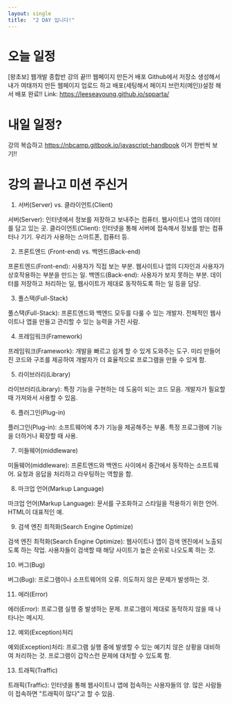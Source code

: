 ```yaml
---
layout: single
title:  "2 DAY 입니다!"
---
```


# 오늘 일정
[왕초보] 웹개발 종합반 강의 끝!!!
웹페이지 만든거 배포 Github에서 저장소 생성해서 내가 여태까지 만든 웹페이지 업로드 하고 배포(세팅해서 페이지 브런치(메인))설정 해서 배포 완료!!
Link: https://leeseayoung.github.io/spparta/

# 내일 일정?
강의 복습하고
https://nbcamp.gitbook.io/javascript-handbook 이거 한번씩 보기!!

# 강의 끝나고 미션 주신거 
1. 서버(Server) vs. 클라이언트(Client)

서버(Server): 인터넷에서 정보를 저장하고 보내주는 컴퓨터. 웹사이트나 앱의 데이터를 담고 있는 곳.
클라이언트(Client): 인터넷을 통해 서버에 접속해서 정보를 받는 컴퓨터나 기기. 우리가 사용하는 스마트폰, 컴퓨터 등.

2. 프론트엔드 (Front-end) vs. 백엔드(Back-end)

프론트엔드(Front-end): 사용자가 직접 보는 부분. 웹사이트나 앱의 디자인과 사용자가 상호작용하는 부분을 만드는 일.
백엔드(Back-end): 사용자가 보지 못하는 부분. 데이터를 저장하고 처리하는 일, 웹사이트가 제대로 동작하도록 하는 일 등을 담당.

3. 풀스택(Full-Stack)

풀스택(Full-Stack): 프론트엔드와 백엔드 모두를 다룰 수 있는 개발자. 전체적인 웹사이트나 앱을 만들고 관리할 수 있는 능력을 가진 사람.

4. 프레임워크(Framework)

프레임워크(Framework): 개발을 빠르고 쉽게 할 수 있게 도와주는 도구. 미리 만들어진 코드와 구조를 제공하여 개발자가 더 효율적으로 프로그램을 만들 수 있게 함.

5. 라이브러리(Library)

라이브러리(Library): 특정 기능을 구현하는 데 도움이 되는 코드 모음. 개발자가 필요할 때 가져와서 사용할 수 있음.

6. 플러그인(Plug-in)

플러그인(Plug-in): 소프트웨어에 추가 기능을 제공해주는 부품. 특정 프로그램에 기능을 더하거나 확장할 때 사용.

7. 미들웨어(middleware)

미들웨어(middleware): 프론트엔드와 백엔드 사이에서 중간에서 동작하는 소프트웨어. 요청과 응답을 처리하고 라우팅하는 역할을 함.

8. 마크업 언어(Markup Language)

마크업 언어(Markup Language): 문서를 구조화하고 스타일을 적용하기 위한 언어. HTML이 대표적인 예.

9. 검색 엔진 최적화(Search Engine Optimize)

검색 엔진 최적화(Search Engine Optimize): 웹사이트나 앱이 검색 엔진에서 노출되도록 하는 작업. 사용자들이 검색할 때 해당 사이트가 높은 순위로 나오도록 하는 것.

10. 버그(Bug)

버그(Bug): 프로그램이나 소프트웨어의 오류. 의도하지 않은 문제가 발생하는 것.

11. 에러(Error)

에러(Error): 프로그램 실행 중 발생하는 문제. 프로그램이 제대로 동작하지 않을 때 나타나는 메시지.

12. 예외(Exception)처리

예외(Exception)처리: 프로그램 실행 중에 발생할 수 있는 예기치 않은 상황을 대비하여 처리하는 것. 프로그램이 갑작스런 문제에 대처할 수 있도록 함.

13. 트래픽(Traffic)

트래픽(Traffic): 인터넷을 통해 웹사이트나 앱에 접속하는 사용자들의 양. 많은 사람들이 접속하면 "트래픽이 많다"고 할 수 있음.
